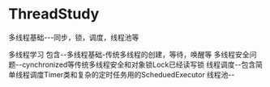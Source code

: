 # ThreadStudy
多线程基础---同步，锁，调度，线程池等
 
 多线程学习
    包含--多线程基础-传统多线程的创建，等待，唤醒等
     多线程安全问题--cynchronized等传统多线程安全和对象锁Lock已经读写锁
     线程调度--包含简单线程调度Timer类和复杂的定时任务用的ScheduedExecutor
     线程池--
     
